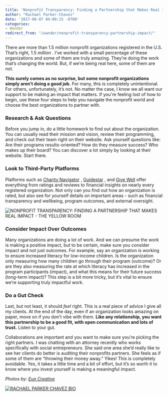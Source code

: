 ```yaml
---
title: 'Nonprofit Transparency: Finding a Partnership that Makes Real Impact'
author: "Rachael Parker-Chavez"
date: '2017-06-07 04:00:15 -0700'
categories:
- Wander
redirect_from: "/wander/nonprofit-transparency-partnership-impact/"
---
```


There are more than 1.5 million nonprofit organizations registered in the U.S. That’s right, 1.5 _million_ . I’ve worked with a small percentage of these organizations and some of them are truly amazing. They’re doing the work that’s changing the world. But, if we’re being real here, some of them are not.

**This surely comes as no surprise, but some nonprofit organizations simply aren’t doing a good job.** For many, this is completely unintentional. For others, unfortunately, it’s not. No matter the case, I know we all want our support to be making an impact that matters. If you're feeling lost of how to begin, use these four steps to help you navigate the nonprofit world and choose the best organizations to partner with. 

### **Research & Ask Questions**

Before you jump in, do a little homework to find out about the organization. You can usually read their mission and vision, review their programming, and check out their team right on their website. Ask yourself questions like: Are their programs results-oriented? How do they measure success? Who makes up their board? You can discover a lot simply by looking at their website. Start there.

### **Look to Third-Party Platforms**

Platforms such as [Charity Navigator](https://www.charitynavigator.org/) , [Guidestar](https://www.guidestar.org/) , and [Give Well](http://www.givewell.org/) offer everything from ratings and reviews to financial insights on nearly every registered organization. Not only can you find out how an organization is rated, but also see for yourself details on important areas - such as financial transparency and wellbeing, program outcomes, and external oversight.

![NONPROFIT TRANSPARENCY: FINDING A PARTNERSHIP THAT MAKES REAL IMPACT - THE YELLOW ROOM](https://yellow-blog-images.imgix.net/2017/06/TheFinerFewer-Final-013.jpg "NONPROFIT TRANSPARENCY: FINDING A PARTNERSHIP THAT MAKES REAL IMPACT - THE YELLOW ROOM")

### **Consider Impact Over Outcomes**

Many organizations are doing a lot of work. And we can presume the work is making a positive impact, but to be certain, make sure you consider impact and not just outcomes. For example, say an organization is working to ensure increased literacy for low-income children. Is the organization only measuring how many children go through their program (outcome)? Or are they also measuring the rate at which literacy has increased in the program participants (impact), and what this means for their future success (long-term impact)? This step is a bit more tricky, but it’s vital to ensure we’re supporting truly impactful work.

### **Do a Gut Check**

Last, but not least, it should _feel_ right. This is a real piece of advice I give all my clients. At the end of the day, even if an organization looks amazing on paper, move on if you don’t vibe with them. **Like any relationship, you want this partnership to be a good fit, with open communication and lots of trust.** Listen to your gut.

Collaborations are important and you want to make sure you’re picking the right partners. I was chatting with an attorney recently who works specifically with social entrepreneurs. She said one area she’d really like to see her clients do better is auditing their nonprofits partners. She feels as if some of them are “throwing their money away.” Yikes! This is completely avoidable. Yes, it takes a little time and a bit of effort, but it’s so worth it to know where you invest yourself is making a meaningful impact.

_Photos by: [Eun Creative](http://www.euncreative.com/)_

[![RACHAEL PARKER CHAVEZ BIO](https://yellow-blog-images.imgix.net/2017/05/RACHAEL-PARKER-CHAVEZ-BIO.jpg)](http://www.defininggood.com/)
